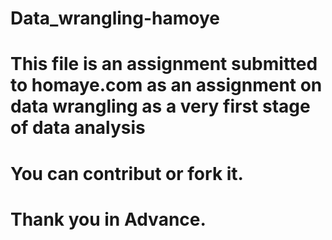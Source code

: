 # Data_wrangling-hamoye
# This file is an assignment submitted to homaye.com as an assignment on data wrangling as a very first stage of data analysis
# You can contribut or fork it.
# Thank you in Advance.
